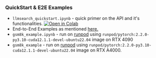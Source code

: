 ### QuickStart & E2E Examples
- `llmsearch_quickstart.ipynb` - quick primer on the API and it's functionalities. [![Open in Colab](https://colab.research.google.com/assets/colab-badge.svg)](https://colab.research.google.com/github/Praful932/llmsearch/blob/main/examples/llmsearch_quickstart.ipynb)
- End-to-End Examples as mentioned [here.](https://github.com/Praful932/llmsearch?tab=readme-ov-file#end-to-end-model-examples)
- `gsm8k_example.ipynb` - run on [runpod](https://www.runpod.io/) using `runpod/pytorch:2.2.0-py3.10-cuda12.1.1-devel-ubuntu22.04` image on RTX 4090
- `gsm8k_example` - run on [runpod](https://www.runpod.io/) using `runpod/pytorch:2.2.0-py3.10-cuda12.1.1-devel-ubuntu22.04` image on RTX A4000.
